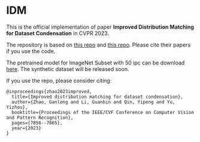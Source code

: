# IDM

This is the official implementation of paper **Improved Distribution Matching for Dataset Condensation** in CVPR 2023.

The repository is based on [this repo](https://github.com/VICO-UoE/DatasetCondensation) and [this repo](https://github.com/snu-mllab/Efficient-Dataset-Condensation). Please cite their papers if you use the code. 

The pretrained model for ImageNet Subset with 50 ipc can be download [here](https://drive.google.com/file/d/1jPkb3yFGvTvX14RdLTL4-z-UPWOv_Tb1/view?usp=sharing). The synthetic dataset will be released soon.

If you use the repo, please consider citing:
```
@inproceedings{zhao2023improved,
  title={Improved distribution matching for dataset condensation},
  author={Zhao, Ganlong and Li, Guanbin and Qin, Yipeng and Yu, Yizhou},
  booktitle={Proceedings of the IEEE/CVF Conference on Computer Vision and Pattern Recognition},
  pages={7856--7865},
  year={2023}
}
```
